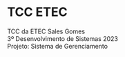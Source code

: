 # TCC ETEC

TCC da ETEC Sales Gomes  
3º Desenvolvimento de Sistemas 2023  
Projeto: Sistema de Gerenciamento
